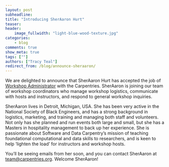 ```yaml
---
layout: post
subheadline:
title: "Introducing SherAaron Hurt"
teaser:
header:
    image_fullwidth: "light-blue-wood-texture.jpg"
categories:
    - blog
comments: true
show_meta: true
tags: [""]
authors: ["Tracy Teal"]
redirect_from: /blog/announce-sheraaron/
---
```


We are delighted to announce that SherAaron Hurt has accepted the job of [Workshop Administrator](http://www.datacarpentry.org/blog/ws-admin/) with the Carpentries. SherAaron is joining our team of workshop coordinators who manage workshop logistics, communicate with hosts and instructors, and respond to general workshop inquiries.

SherAaron lives in Detroit, Michigan, USA. She has been very active in the National Society of Black Engineers, and has a strong background in logistics, marketing, and training and managing both staff and volunteers. Not only has she planned and run events both large and small, but she has a Masters in hospitality management to back up her experience. She is passionate about Software and Data Carpentry’s mission of teaching foundational computational and data skills to researchers, and is keen to help ‘lighten the load’ for instructors and workshop hosts. 

You’ll be seeing emails from her soon, and you can contact SherAaron at team@carpentries.org. Welcome SherAaron!
